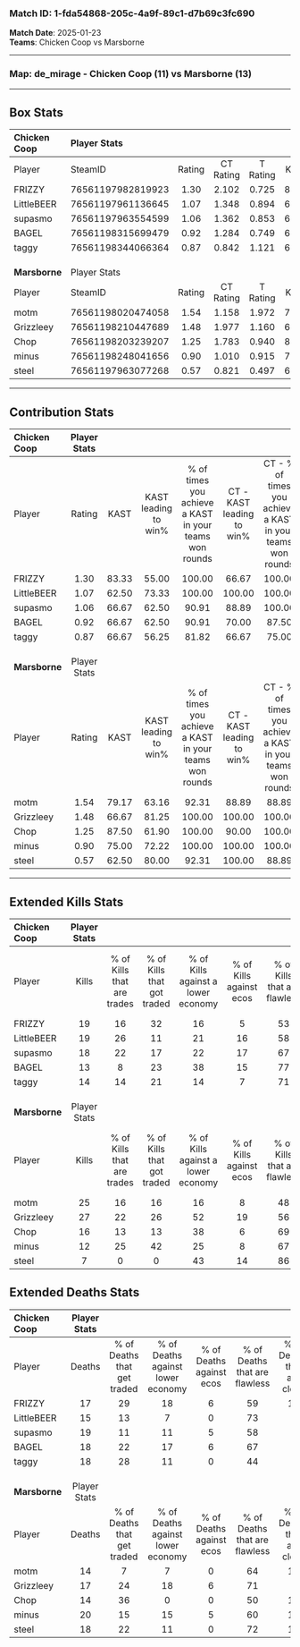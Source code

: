 ### Match ID: 1-fda54868-205c-4a9f-89c1-d7b69c3fc690  
**Match Date**: 2025-01-23  
**Teams**: Chicken Coop vs Marsborne  

---  

### **Map**: de_mirage - Chicken Coop (11) vs Marsborne (13)  
---  

## Box Stats  

| **Chicken Coop** | Player Stats      |        |           |          |       |      |       |         |        |      |     |
| :- | :- | :-: | :-: | :-: | :-: | :-: | :-: | :-: | :-: | :-: | :-: |
| Player           | SteamID           | Rating | CT Rating | T Rating | KAST  | ADR  | Kills | Assists | Deaths | K/D  | HS% |
| FRIZZY           | 76561197982819923 |  1.30  |   2.102   |  0.725   | 83.33 | 88.2 |  19   |   10    |   17   | 1.12 | 47  |
| LittleBEER       | 76561197961136645 |  1.07  |   1.348   |  0.894   | 62.50 | 60.0 |  19   |    3    |   15   | 1.27 | 52  |
| supasmo          | 76561197963554599 |  1.06  |   1.362   |  0.853   | 66.67 | 83.3 |  18   |    4    |   19   | 0.95 | 44  |
| BAGEL            | 76561198315699479 |  0.92  |   1.284   |  0.749   | 66.67 | 81.7 |  13   |   11    |   18   | 0.72 | 46  |
| taggy            | 76561198344066364 |  0.87  |   0.842   |  1.121   | 66.67 | 62.5 |  14   |    4    |   18   | 0.78 | 50  |
|                  |                   |        |           |          |       |      |       |         |        |      |     |
|                  |                   |        |           |          |       |      |       |         |        |      |     |
|                  |                   |        |           |          |       |      |       |         |        |      |     |
| **Marsborne**    | Player Stats      |        |           |          |       |      |       |         |        |      |     |
| Player           | SteamID           | Rating | CT Rating | T Rating | KAST  | ADR  | Kills | Assists | Deaths | K/D  | HS% |
| motm             | 76561198020474058 |  1.54  |   1.158   |  1.972   | 79.17 | 96.6 |  25   |    1    |   14   | 1.79 | 64  |
| Grizzleey        | 76561198210447689 |  1.48  |   1.977   |  1.160   | 66.67 | 98.8 |  27   |    5    |   17   | 1.59 | 44  |
| Chop             | 76561198203239207 |  1.25  |   1.783   |  0.940   | 87.50 | 78.3 |  16   |    8    |   14   | 1.14 | 43  |
| minus            | 76561198248041656 |  0.90  |   1.010   |  0.915   | 75.00 | 75.3 |  12   |   14    |   20   | 0.60 | 58  |
| steel            | 76561197963077268 |  0.57  |   0.821   |  0.497   | 62.50 | 50.8 |   7   |    9    |   18   | 0.39 | 14  |
---  

## Contribution Stats  

| **Chicken Coop** | Player Stats |       |                      |                                                        |                           |                                                             |                          |                                                            |
| :- | :-: | :-: | :-: | :-: | :-: | :-: | :-: | :-: |
| Player           |    Rating    | KAST  | KAST leading to win% | % of times you achieve a KAST in your teams won rounds | CT - KAST leading to win% | CT - % of times you achieve a KAST in your teams won rounds | T - KAST leading to win% | T - % of times you achieve a KAST in your teams won rounds |
| FRIZZY           |     1.30     | 83.33 |        55.00         |                         100.00                         |           66.67           |                           100.00                            |          37.50           |                           100.00                           |
| LittleBEER       |     1.07     | 62.50 |        73.33         |                         100.00                         |          100.00           |                           100.00                            |          42.86           |                           100.00                           |
| supasmo          |     1.06     | 66.67 |        62.50         |                         90.91                          |           88.89           |                           100.00                            |          28.57           |                           66.67                            |
| BAGEL            |     0.92     | 66.67 |        62.50         |                         90.91                          |           70.00           |                            87.50                            |          50.00           |                           100.00                           |
| taggy            |     0.87     | 66.67 |        56.25         |                         81.82                          |           66.67           |                            75.00                            |          42.86           |                           100.00                           |
|                  |              |       |                      |                                                        |                           |                                                             |                          |                                                            |
|                  |              |       |                      |                                                        |                           |                                                             |                          |                                                            |
|                  |              |       |                      |                                                        |                           |                                                             |                          |                                                            |
| **Marsborne**    | Player Stats |       |                      |                                                        |                           |                                                             |                          |                                                            |
| Player           |    Rating    | KAST  | KAST leading to win% | % of times you achieve a KAST in your teams won rounds | CT - KAST leading to win% | CT - % of times you achieve a KAST in your teams won rounds | T - KAST leading to win% | T - % of times you achieve a KAST in your teams won rounds |
| motm             |     1.54     | 79.17 |        63.16         |                         92.31                          |           88.89           |                            88.89                            |          40.00           |                           100.00                           |
| Grizzleey        |     1.48     | 66.67 |        81.25         |                         100.00                         |          100.00           |                           100.00                            |          57.14           |                           100.00                           |
| Chop             |     1.25     | 87.50 |        61.90         |                         100.00                         |           90.00           |                           100.00                            |          36.36           |                           100.00                           |
| minus            |     0.90     | 75.00 |        72.22         |                         100.00                         |          100.00           |                           100.00                            |          44.44           |                           100.00                           |
| steel            |     0.57     | 62.50 |        80.00         |                         92.31                          |          100.00           |                            88.89                            |          57.14           |                           100.00                           |
---  

## Extended Kills Stats  

| **Chicken Coop** | Player Stats |                            |                            |                                    |                         |                              |                                 |                                       |                    |           |
| :- | :-: | :-: | :-: | :-: | :-: | :-: | :-: | :-: | :-: | :-: |
| Player           |    Kills     | % of Kills that are trades | % of Kills that got traded | % of Kills against a lower economy | % of Kills against ecos | % of Kills that are flawless | % of Kills that are close duels | % of Kills that are assisted by flash | Pistol Round Kills | AWP Kills |
| FRIZZY           |      19      |             16             |             32             |                 16                 |            5            |              53              |               16                |                   5                   |         2          |     0     |
| LittleBEER       |      19      |             26             |             11             |                 21                 |           16            |              58              |                0                |                   0                   |         4          |     0     |
| supasmo          |      18      |             22             |             17             |                 22                 |           17            |              67              |               22                |                   0                   |         1          |     3     |
| BAGEL            |      13      |             8              |             23             |                 38                 |           15            |              77              |                8                |                   8                   |         1          |     0     |
| taggy            |      14      |             14             |             21             |                 14                 |            7            |              71              |                7                |                   0                   |         2          |     0     |
|                  |              |                            |                            |                                    |                         |                              |                                 |                                       |                    |           |
|                  |              |                            |                            |                                    |                         |                              |                                 |                                       |                    |           |
|                  |              |                            |                            |                                    |                         |                              |                                 |                                       |                    |           |
| **Marsborne**    | Player Stats |                            |                            |                                    |                         |                              |                                 |                                       |                    |           |
| Player           |    Kills     | % of Kills that are trades | % of Kills that got traded | % of Kills against a lower economy | % of Kills against ecos | % of Kills that are flawless | % of Kills that are close duels | % of Kills that are assisted by flash | Pistol Round Kills | AWP Kills |
| motm             |      25      |             16             |             16             |                 16                 |            8            |              48              |                4                |                   8                   |         5          |     0     |
| Grizzleey        |      27      |             22             |             26             |                 52                 |           19            |              56              |               11                |                  11                   |         0          |     0     |
| Chop             |      16      |             13             |             13             |                 38                 |            6            |              69              |                0                |                   6                   |         0          |     0     |
| minus            |      12      |             25             |             42             |                 25                 |            8            |              67              |                0                |                  17                   |         1          |     0     |
| steel            |      7       |             0              |             0              |                 43                 |           14            |              86              |                0                |                   0                   |         0          |     5     |
## Extended Deaths Stats  

| **Chicken Coop** | Player Stats |                             |                                   |                          |                               |                            |                           |               |
| :- | :-: | :-: | :-: | :-: | :-: | :-: | :-: | :-: |
| Player           |    Deaths    | % of Deaths that get traded | % of Deaths against lower economy | % of Deaths against ecos | % of Deaths that are flawless | % of Deaths that are close | % of Deaths while blinded | Deaths to AWP |
| FRIZZY           |      17      |             29              |                18                 |            6             |              59               |             18             |             6             |       0       |
| LittleBEER       |      15      |             13              |                 7                 |            0             |              73               |             7              |            13             |       2       |
| supasmo          |      19      |             11              |                11                 |            5             |              58               |             0              |             0             |       2       |
| BAGEL            |      18      |             22              |                17                 |            6             |              67               |             0              |            17             |       1       |
| taggy            |      18      |             28              |                11                 |            0             |              44               |             0              |            11             |       0       |
|                  |              |                             |                                   |                          |                               |                            |                           |               |
|                  |              |                             |                                   |                          |                               |                            |                           |               |
|                  |              |                             |                                   |                          |                               |                            |                           |               |
| **Marsborne**    | Player Stats |                             |                                   |                          |                               |                            |                           |               |
| Player           |    Deaths    | % of Deaths that get traded | % of Deaths against lower economy | % of Deaths against ecos | % of Deaths that are flawless | % of Deaths that are close | % of Deaths while blinded | Deaths to AWP |
| motm             |      14      |              7              |                 7                 |            0             |              64               |             14             |             7             |       0       |
| Grizzleey        |      17      |             24              |                18                 |            6             |              71               |             0              |             0             |       1       |
| Chop             |      14      |             36              |                 0                 |            0             |              50               |             14             |             7             |       1       |
| minus            |      20      |             15              |                15                 |            5             |              60               |             15             |             0             |       0       |
| steel            |      18      |             22              |                11                 |            0             |              72               |             11             |             0             |       1       |
